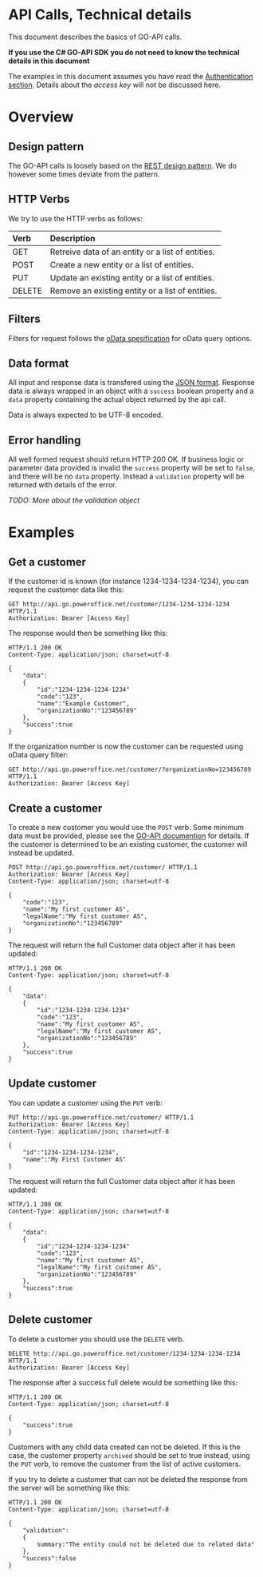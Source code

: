 API Calls, Technical details
============================

This document describes the basics of GO-API calls. 

**If you use the C# GO-API SDK you do not need to know the technical details in this document** 

The examples in this document assumes you have read the [Authentication section](Authentication). Details about the *access key* will not be discussed here.

# Overview

## Design pattern

The GO-API calls is loosely based on the [REST design pattern](http://en.wikipedia.org/wiki/Representational_state_transfer). We do however some times deviate from the pattern.

## HTTP Verbs

We try to use the HTTP verbs as follows:

 Verb 	| Description
:-------|:------------
GET  	| Retreive data of an entity or a list of entities.
POST	| Create a new entity or a list of entities.
PUT		| Update an existing entity or a list of entities.
DELETE	| Remove an existing entity or a list of entities.


## Filters

Filters for request follows the [oData spesification](http://msdn.microsoft.com/en-us/library/azure/dd894031.aspx) for oData query options. 

## Data format

All input and response data is transfered using the [JSON format](http://www.json.org/). Response data is always wrapped in an object with a `success` boolean property and a `data` property containing the actual object returned by the api call.

Data is always expected to be UTF-8 encoded.

## Error handling

All well formed request should return HTTP 200 OK. If business logic or parameter data provided is invalid the `success` property will be set to `false`, and there will be no `data` property. Instead a `validation` property will be returned with details of the error.

*TODO: More about the validation object* 


# Examples

## Get a customer

If the customer id is known (for instance 1234-1234-1234-1234), you can request the customer data like this:

	GET http://api.go.poweroffice.net/customer/1234-1234-1234-1234 HTTP/1.1
	Authorization: Bearer [Access Key]

The response would then be something like this:

	HTTP/1.1 200 OK
	Content-Type: application/json; charset=utf-8

	{
		"data":
		{
			"id":"1234-1234-1234-1234"
			"code":"123",
			"name":"Example Customer",
			"organizationNo":"123456789"
		},
		"success":true
	}

If the organization number is now the customer can be requested using oData query filter:

	GET http://api.go.poweroffice.net/customer/?organizationNo=123456789 HTTP/1.1
	Authorization: Bearer [Access Key]

## Create a customer

To create a new customer you would use the `POST` verb. Some minimum data must be provided, please see the [GO-API documention](api/) for details. If the customer is determined to be an existing customer, the customer will instead be updated.

	POST http://api.go.poweroffice.net/customer/ HTTP/1.1
	Authorization: Bearer [Access Key]
	Content-Type: application/json; charset=utf-8

	{
		"code":"123",
		"name":"My first customer AS",
		"legalName":"My first customer AS",
		"organizationNo":"123456789"
	}

The request will return the full Customer data object after it has been updated:

	HTTP/1.1 200 OK
	Content-Type: application/json; charset=utf-8

	{
		"data":
		{
			"id":"1234-1234-1234-1234"
			"code":"123",
			"name":"My first customer AS",
			"legalName":"My first customer AS",
			"organizationNo":"123456789"
		},
		"success":true
	}

## Update customer

You can update a customer using the `PUT` verb:

	PUT http://api.go.poweroffice.net/customer/ HTTP/1.1
	Authorization: Bearer [Access Key]
	Content-Type: application/json; charset=utf-8

	{
		"id":"1234-1234-1234-1234",
		"name":"My First Customer AS"
	}

The request will return the full Customer data object after it has been updated:

	HTTP/1.1 200 OK
	Content-Type: application/json; charset=utf-8

	{
		"data":
		{
			"id":"1234-1234-1234-1234"
			"code":"123",
			"name":"My first customer AS",
			"legalName":"My first customer AS",
			"organizationNo":"123456789"
		},
		"success":true
	}

## Delete customer

To delete a customer you should use the `DELETE` verb. 

	DELETE http://api.go.poweroffice.net/customer/1234-1234-1234-1234 HTTP/1.1
	Authorization: Bearer [Access Key]

The response after a success full delete would be something like this:

	HTTP/1.1 200 OK
	Content-Type: application/json; charset=utf-8

	{
		"success":true
	}


Customers with any child data created can not be deleted. If this is the case, the customer property `archived` should be set to true instead, using the `PUT` verb, to remove the customer from the list of active customers.

If you try to delete a customer that can not be deleted the response from the server will be something like this:

	HTTP/1.1 200 OK
	Content-Type: application/json; charset=utf-8

	{
		"validation":
		{
			summary:"The entity could not be deleted due to related data"
		},
		"success":false
	}
